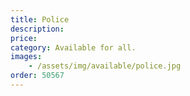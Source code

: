 ```yaml
---
title: Police
description: 
price: 
category: Available for all.
images: 
    - /assets/img/available/police.jpg
order: 50567
---
```

